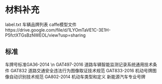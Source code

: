 # 材料补充
label.txt 车辆品牌列表
caffe模型文件https://drive.google.com/file/d/1LYOmTaVE1C-3E1H-P5fctXTGsBzNWEOL/view?usp=sharing
## 标准
车牌号标准GA36-2014 \n
GAT497-2016 道路车辆智能监测记录系统通用技术条件
GAT832 道路交通安全违法行为图像取证技术规范
GAT833-2016 机动号牌图像自动识别技术规范
GA802-2014 机动车类型和定义
新能源汽车专业号牌
